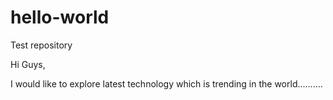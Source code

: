# hello-world
Test repository

Hi Guys,

I would like to explore latest technology which is trending in the world..........

